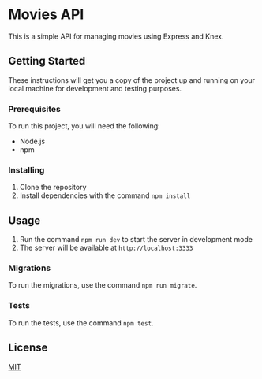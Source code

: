 # Movies API

This is a simple API for managing movies using Express and Knex.

## Getting Started

These instructions will get you a copy of the project up and running on your local machine for development and testing purposes.

### Prerequisites

To run this project, you will need the following:

- Node.js
- npm

### Installing

1. Clone the repository
2. Install dependencies with the command `npm install`

## Usage
 
1. Run the command `npm run dev` to start the server in development mode
2. The server will be available at `http://localhost:3333`
 
 ### Migrations
 
To run the migrations, use the command `npm run migrate`.
 
### Tests
 
To run the tests, use the command `npm test`.
 
## License
 
 [MIT](https://github.com/alanwengrze/rocket-explorer/blob/master/LICENSE)